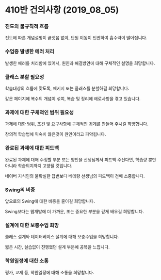 # 410반 건의사항 (2019_08_05)

### 진도의 불규칙적 흐름

진도에 따른 개념설명이 끝맷음 없이, 단원 이동이 빈번하여 흡수력이 떨어집니다.

	
	
### 수업중 발생한 에러 처리

발생한 에러를 처리함에 있어서, 원인과 해결방안에 대해 구체적인 설명을 희망합니다.


	
### 클래스 분할 필요성

학습대상의 흐름에 맞도록, 페키지 또는 클래스를 분할하길 희망합니다.
	
같은 페이지에 복수의 개념이 섞여, 복습 및 정리에 에로사항을 겪고 있습니다.

	
	
### 과제에 대한 구체적인 범위 필요성

과제에 대한 범위, 조건 및 요구사항에 구체적인 경계를 만들어 주시길 희망합니다.
	
창의적 학습법에 익숙치 않은것이 원인이라고 파악됩니다.

	
	
### 완료된 과제에 대한 피드백

완료된 과제에 대해 수정할 부분 또는 양안을 선생님께서 피드백 주신다면, 학습량 뿐만 아니라 학습의지까지 고양될 것입니다.
	
네이버 지식인의 불확실한 답변보다 베테랑 선생님의 피드백이 천배 소중합니다.



### Swing의 비중

앞으로의 Swing에 대한 비중을 줄이길 희망합니다.
	
Swing보다는 웹개발에 더 가까운, 또는 중요한 부분을 깊게 배우길 희망합니다.

	
	
### 설계에 대한 보충수업 희망

클래스 설계와 데이터베이스 설계에 대해 보충수업을 희망합니다.
	
짧은 시간, 실습없이 진행했던 설계 부분에 공복을 느낍니다.



### 학원일정에 대한 소통

평가, 교제 등, 학원일정에 대해 소통을 희망합니다.